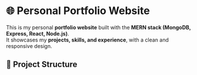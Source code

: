 # 🌐 Personal Portfolio Website

This is my personal **portfolio website** built with the **MERN stack (MongoDB, Express, React, Node.js)**.  
It showcases my **projects, skills, and experience**, with a clean and responsive design.  



## 📂 Project Structure
